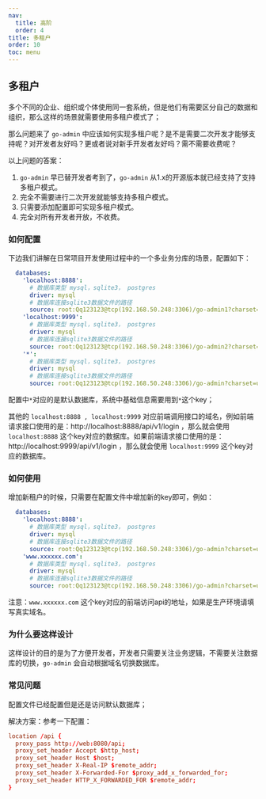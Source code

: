 ```yaml
---
nav:
  title: 高阶
  order: 4
title: 多租户
order: 10
toc: menu
---
```


## 多租户

多个不同的企业、组织或个体使用同一套系统，但是他们有需要区分自己的数据和组织，那么这样的场景就需要使用多租户模式了；

那么问题来了 `go-admin` 中应该如何实现多租户呢？是不是需要二次开发才能够支持呢？对开发者友好吗？更或者说对新手开发者友好吗？需不需要收费呢？

以上问题的答案：

1. `go-admin` 早已替开发者考到了，`go-admin` 从1.x的开源版本就已经支持了支持多租户模式。
2. 完全不需要进行二次开发就能够支持多租户模式。
3. 只需要添加配置即可实现多租户模式。
4. 完全对所有开发者开放，不收费。

### 如何配置

下边我们讲解在日常项目开发使用过程中的一个多业务分库的场景，配置如下：

```yml
  databases:
    'localhost:8888':
      # 数据库类型 mysql，sqlite3， postgres
      driver: mysql
      # 数据库连接sqlite3数据文件的路径
      source: root:Qq123123@tcp(192.168.50.248:3306)/go-admin1?charset=utf8mb4&parseTime=True&loc=Local&timeout=10000ms
    'localhost:9999':
      # 数据库类型 mysql，sqlite3， postgres
      driver: mysql
      # 数据库连接sqlite3数据文件的路径
      source: root:Qq123123@tcp(192.168.50.248:3306)/go-admin2?charset=utf8mb4&parseTime=True&loc=Local&timeout=10000ms
    '*':
      # 数据库类型 mysql，sqlite3， postgres
      driver: mysql
      # 数据库连接sqlite3数据文件的路径
      source: root:Qq123123@tcp(192.168.50.248:3306)/go-admin?charset=utf8mb4&parseTime=True&loc=Local&timeout=10000ms

```

配置中`*`对应的是默认数据库，系统中基础信息需要用到`*`这个key；

其他的 `localhost:8888 , localhost:9999` 对应前端调用接口的域名，例如前端请求接口使用的是：http://localhost:8888/api/v1/login ，那么就会使用 `localhost:8888` 这个key对应的数据库。如果前端请求接口使用的是：http://localhost:9999/api/v1/login ，那么就会使用 `localhost:9999` 这个key对应的数据库。

### 如何使用

增加新租户的时候，只需要在配置文件中增加新的key即可，例如：

```yml
  databases:
    'localhost:8888':
      # 数据库类型 mysql，sqlite3， postgres
      driver: mysql
      # 数据库连接sqlite3数据文件的路径
      source: root:Qq123123@tcp(192.168.50.248:3306)/go-admin?charset=utf8mb4&parseTime=True&loc=Local&timeout=10000ms
    'www.xxxxxx.com':
      # 数据库类型 mysql，sqlite3， postgres
      driver: mysql
      # 数据库连接sqlite3数据文件的路径
      source: root:Qq123123@tcp(192.168.50.248:3306)/go-admin?charset=utf8mb4&parseTime=True&loc=Local&timeout=10000ms
```

注意：`www.xxxxxx.com` 这个key对应的前端访问api的地址，如果是生产环境请填写真实域名。

### 为什么要这样设计

这样设计的目的是为了方便开发者，开发者只需要关注业务逻辑，不需要关注数据库的切换，`go-admin` 会自动根据域名切换数据库。


### 常见问题

配置文件已经配置但是还是访问默认数据库；

解决方案：参考一下配置：
```conf
location /api {
  proxy_pass http://web:8080/api;
  proxy_set_header Accept $http_host;
  proxy_set_header Host $host;
  proxy_set_header X-Real-IP $remote_addr;
  proxy_set_header X-Forwarded-For $proxy_add_x_forwarded_for;
  proxy_set_header HTTP_X_FORWARDED_FOR $remote_addr;
}
```




  


